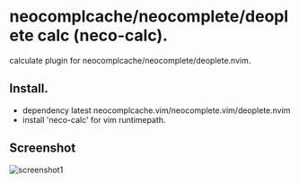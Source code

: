 # neocomplcache/neocomplete/deoplete calc (neco-calc).

calculate plugin for neocomplcache/neocomplete/deoplete.nvim.

## Install.
* dependency latest neocomplcache.vim/neocomplete.vim/deoplete.nvim
* install 'neco-calc' for vim runtimepath.

## Screenshot

![screenshot1](https://user-images.githubusercontent.com/629908/55527360-aa7e4180-56d3-11e9-8d35-e784864816d0.png)
